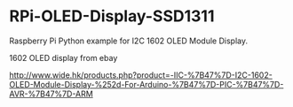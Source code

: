 RPi-OLED-Display-SSD1311
========================

Raspberry Pi Python example for I2C 1602 OLED Module Display.

1602 OLED display from ebay

http://www.wide.hk/products.php?product=-IIC-%7B47%7D-I2C-1602-OLED-Module-Display-%252d-For-Arduino-%7B47%7D-PIC-%7B47%7D-AVR-%7B47%7D-ARM

